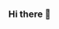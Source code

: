 ### Hi there 👋

<!--
**Ursulariel/Ursulariel** is a ✨ _special_ ✨ repository because its `README.md` (this file) appears on your GitHub profile.


- 🔭 I'm currently working at ambev tech ...
- 🌱 I'm currently learning javascript, typescript, html, css and react ...
- 👯 I'm looking to collaborate on front-end development ...
- 🤔 I’m looking for help with git ...
- 💬 Ask me about ...
- 😄 Pronouns: ela/dela/she/her
- ⚡ Fun fact: ...
-->
